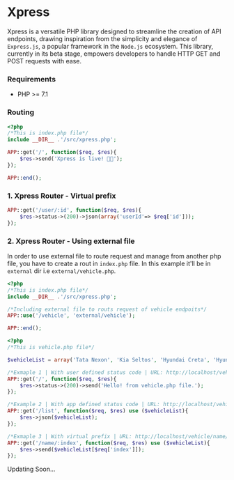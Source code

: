 # Xpress
Xpress is a versatile PHP library designed to streamline the creation of API endpoints, drawing inspiration from the simplicity and elegance of `Express.js`, a popular framework in the `Node.js` ecosystem. This library, currently in its beta stage, empowers developers to handle HTTP GET and POST requests with ease.

### Requirements
- PHP >= 7.1

### Routing

```php
<?php
/*This is index.php file*/
include __DIR__ .'/src/xpress.php';

APP::get('/', function($req, $res){
    $res->send('Xpress is live! 🥳🥳');
});

APP::end();
```
### 1. Xpress Router - Virtual prefix

```php
APP::get('/user/:id', function($req, $res){
    $res->status->(200)->json(array('userId'=> $req['id']));
});
```

### 2. Xpress Router - Using external file
In order to use external file to route request and manage from another php file, you have to create a rout in `index.php` file. In this example it'll be in `external` dir i.e `external/vehicle.php`.
```php
<?php
/*This is index.php file*/
include __DIR__ .'/src/xpress.php';

/*Including external file to routs request of vehicle endpoits*/
APP::use('/vehicle', 'external/vehicle');

APP::end();
```

```php
<?php
/*This is vehicle.php file*/

$vehicleList = array('Tata Nexon', 'Kia Seltos', 'Hyundai Creta', 'Hyundai Exter', 'Mahindra Thar');

/*Exmaple 1 | With user defined status code | URL: http://localhost/vehicle*/
APP::get('/', function($req, $res){
    $res->status->(200)->send('Hello! from vehicle.php file.');
});

/*Example 2 | With app defined status code | URL: http://localhost/vehicle/list*/
APP::get('/list', function($req, $res) use ($vehicleList){
    $res->json($vehicleList);
});

/*Exmaple 3 | With virtual prefix | URL: http://localhost/vehicle/name/1*/
APP::get('/name/:index', function($req, $res) use ($vehicleList){
    $res->send($vehicleList[$req['index']]);
});
```
Updating Soon...
